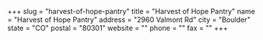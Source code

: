 +++
slug = "harvest-of-hope-pantry"
title = "Harvest of Hope Pantry"
name = "Harvest of Hope Pantry"
address = "2960 Valmont Rd"
city = "Boulder"
state = "CO"
postal = "80301"
website = ""
phone = ""
fax = ""
+++
